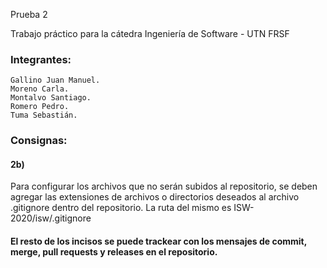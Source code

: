 Prueba 2

Trabajo práctico para la cátedra Ingeniería de Software - UTN FRSF

### Integrantes:
    Gallino Juan Manuel.
    Moreno Carla.
    Montalvo Santiago.
    Romero Pedro.
    Tuma Sebastián.
### Consignas:
#### 2b)
Para configurar los archivos que no serán subidos al repositorio, se deben agregar las extensiones de archivos o directorios deseados al archivo .gitignore dentro del repositorio.
La ruta del mismo es ISW-2020/isw/.gitignore
#### El resto de los incisos se puede trackear con los mensajes de commit, merge, pull requests y releases en el repositorio.
